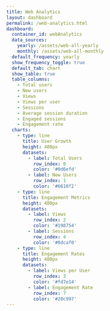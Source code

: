 ```yaml
---
title: Web Analytics
layout: dashboard
permalink: /web-analytics.html
dashboard:
  container_id: webAnalytics
  data_sources:
    yearly: /assets/web-all-yearly
    monthly: /assets/web-all-monthly
  default_frequency: yearly
  show_frequency_toggle: true
  default_tab: chart
  show_table: true
  table_columns:
    - Total users
    - New users
    - Views
    - Views per user
    - Sessions
    - Average session duration
    - Engaged sessions
    - Engagement rate
  charts:
    - type: line
      title: User Growth
      height: 400px
      datasets:
        - label: Total Users
          row_index: 0
          color: '#0d6efd'
        - label: New Users
          row_index: 1
          color: '#6610f2'
    - type: line
      title: Engagement Metrics
      height: 400px
      datasets:
        - label: Views
          row_index: 2
          color: '#198754'
        - label: Sessions
          row_index: 4
          color: '#0dcaf0'
    - type: line
      title: Engagement Rates
      height: 400px
      datasets:
        - label: Views per User
          row_index: 3
          color: '#fd7e14'
        - label: Engagement Rate
          row_index: 7
          color: '#20c997'
---
```

